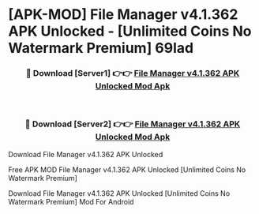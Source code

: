 # [APK-MOD] File Manager v4.1.362 APK Unlocked - [Unlimited Coins No Watermark Premium] 69lad



<div align="center">
<h3>🔴 Download [Server1] 👉👉 <a href="https://momento.my/?title=File_Manager_v4.1.362_APK_Unlocked">File Manager v4.1.362 APK Unlocked Mod Apk</a></h3><br>

<h3>🔴 Download [Server2] 👉👉 <a href="https://momento.my/?title=File_Manager_v4.1.362_APK_Unlocked">File Manager v4.1.362 APK Unlocked Mod Apk</a></h3>
</div>



Download File Manager v4.1.362 APK Unlocked 

Free APK MOD File Manager v4.1.362 APK Unlocked [Unlimited Coins No Watermark Premium]

Download File Manager v4.1.362 APK Unlocked [Unlimited Coins No Watermark Premium] Mod For Android
